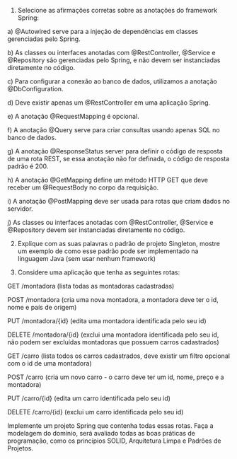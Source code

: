 1. Selecione as afirmações corretas sobre as anotações do framework Spring:

a) @Autowired serve para a injeção de dependências em classes gerenciadas pelo Spring.

b) As classes ou interfaces anotadas com @RestController, @Service e @Repository são gerenciadas pelo Spring, e não devem ser instanciadas diretamente no código.

c) Para configurar a conexão ao banco de dados, utilizamos a anotação @DbConfiguration.

d) Deve existir apenas um @RestController em uma aplicação Spring.

e) A anotação @RequestMapping é opcional.

f) A anotação @Query serve para criar consultas usando apenas SQL no banco de dados.

g) A anotação @ResponseStatus server para definir o código de resposta de uma rota REST, se essa anotação não for definada, o código de resposta padrão é 200.

h) A anotação @GetMapping define um método HTTP GET que deve receber um @RequestBody no corpo da requisição.

i) A anotação @PostMapping deve ser usada para rotas que criam dados no servidor.

j) As classes ou interfaces anotadas com @RestController, @Service e @Repository devem ser instanciadas diretamente no código.


2. Explique com as suas palavras o padrão de projeto Singleton, mostre um exemplo de como esse padrão pode ser implementado na linguagem Java (sem usar nenhum framework)

3. Considere uma aplicação que tenha as seguintes rotas:

GET /montadora (lista todas as montadoras cadastradas)

POST /montadora (cria uma nova montadora, a montadora deve ter o id, nome e país de origem)

PUT /montadora/{id} (edita uma montadora identificada pelo seu id)

DELETE /montadora/{id} (exclui uma montadora identificada pelo seu id, não podem ser excluídas montadoras que possuem carros cadastrados)


GET /carro (lista todos os carros cadastrados, deve existir um filtro opcional com o id de uma montadora)

POST /carro (cria um novo carro - o carro deve ter um id, nome, preço e a montadora)

PUT /carro/{id} (edita um carro identificada pelo seu id)

DELETE /carro/{id} (exclui um carro identificada pelo seu id)


Implemente um projeto Spring que contenha todas essas rotas. Faça a modelagem do domínio, será avaliado todas as boas práticas de programação, como os princípios SOLID, Arquitetura Limpa e Padrões de Projetos.
